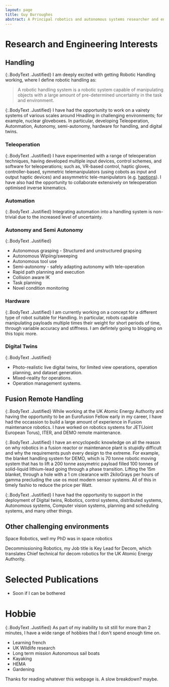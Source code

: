 ```yaml
---
layout: page
title: Guy Burroughes
abstract: A Principal robotics and autonomous systems researcher and engineer with applications expertises in challenging environments. 
---
```


# Research and Engineering Interests

## Handling

{:.BodyText .Justified}
I am deeply excited with getting Robotic Handling working, where I define robotic handling as:

> A robotic handling system is a robotic system capable of manipulating objects with a large amount of pre-determined uncertainty in the task and environment. 

{:.BodyText .Justified}
I have had the opportunity to work on a vairety systems of various scales around Hnadling in challenging environments; for example, nuclear gloveboxes.
In particular, developing Teleoperation, Autonmation, Autonomy, semi-autonomy, hardware for handling, and digital twins.

### Teleoperation

{:.BodyText .Justified}
I have experimented with a range of teleoperation techniques, having developed multiple input devices, control schemes, and software for teleoperations; such as, VR-based control, haptic gloves, controller-based, symmetric telemanipulators (using cobots as input and output haptic devices) and assymmetric tele-manipulators (e.g. [haptions](https://www.haption.com/en/products-en/virtuose-6d-en.html)). I have also had the opportunity to collaborate extensively on teleoperation optimised inverse kinematics. 

### Automation

{:.BodyText .Justified}
Integrating automation into a handling system is non-trivial due to the increased level of uncertainty.


### Autonomy and Semi Autonomy

{:.BodyText .Justified}
* Autonomous grasping - Structured and unstructured grapsing
* Autonomous Wipiing/sweeping
* Autonomous tool use
* Semi-autonomy - safely adapting autonomy with tele-operation
* Rapid path planning and execution
* Collision aware IK
* Task planning
* Novel condition monitoring


### Hardware

 {:.BodyText .Justified}
 I am currently working on a concept for a different type of robot suitable for Handling. In particular, robots capable manipulating payloads multiple times their weight for short periods of time, through variable accuracy and stiffness. I am defintely going to blogging on this topic more. 


### Digital Twins

 {:.BodyText .Justified}
 * Photo-realistic live digital twins, for limited view operations, operation planning, and dataset generation.
 * Mixed-reality for operations.
 * Operation management systems.
 

## Fusion Remote Handling

{:.BodyText .Justified}
While working at the UK Atomic Energy Authority and having the opportunity to be an Eurofusion Fellow early in my career, I have had the occassion to build a large amount of experience in Fusion maintenance robotics. I have worked on robotics systems for JET(Joint European Torus), ITER, and DEMO remote maintenance. 

{:.BodyText .Justified}
I have an encyclopedic knowledge on all the reason on why robotics in a fusion reactor or 
maintenance plant is stupidly difficult and why the requirements push every design to the extreme. For example, the blanket handling system for DEMO, which is 70 tonne robotic moving system that has to lift a 200 tonne assymetric payload filled 100 tonnes of solid-liquid lithium-lead going through a phase transition. Lifting the 15m blanket, through a hole with a 1 cm clearance with 2kiloGrays per hours of gamma precluding the use os most modern sensor systems. All of this in timely fashio to reduce the price per Watt.

{:.BodyText .Justified}
I have had the opportunity to support in the deployment of Digital twins, Robotics, control systems, distributed systems, Autonomous systems, Computer vision systems, planning and scheduling systems, and many other things.

## Other challenging environments

Space Robotics, well my PhD was in space robotics

Decommissioning Robotics, my Job title is Key Lead for Decom, which translates Chief technical for decom robotics for the UK Atomic Energy Authority.

# Selected Publications

* Soon if I can be bothered

# Hobbie

{:.BodyText .Justified}
As part of my inability to sit still for more than 2 minutes, I have a wide range of hobbies that I don't spend enough time on.

 * Learning french
 * UK WIldlife research
 * Long term mission Autonomous sail boats
 * Kayaking
 * HEMA
 * Gardening

Thanks for reading whatever this webpage is. A slow breakdown? maybe.

